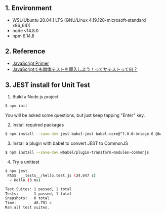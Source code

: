 ## 1. Environment

* WSL(Ubuntu 20.04.1 LTS (GNU/Linux 4.19.128-microsoft-standard x86_64))
* node v14.8.0
* npm 6.14.8

## 2. Reference

* [JavaScript Primer](https://jsprimer.net/)
* [JavaScriptでも単体テストを導入しよう！ってかテストって何？](https://sbfl.net/blog/2019/01/20/javascript-unittest/)

## 3. JEST install for Unit Test

1. Build a Node.js project

```bash
$ npm init
```

You will be asked some questions, but just keep tapping "Enter" key.

2. Install required packages

```bash
$ npm install --save-dev jest babel-jest babel-core@^7.0.0-bridge.0 @babel/core @babel/preset-env
```

3. Install a plugin with babel to convert JEST to CommonJS

```bash
$ npm install --save-dev @babel/plugin-transform-modules-commonjs
```

4. Try a unittest

```bash
$ npx jest
 PASS  __tests__/hello.test.js (24.047 s)
  ✓ Hello (3 ms)

Test Suites: 1 passed, 1 total
Tests:       1 passed, 1 total
Snapshots:   0 total
Time:        48.781 s
Ran all test suites.
```

